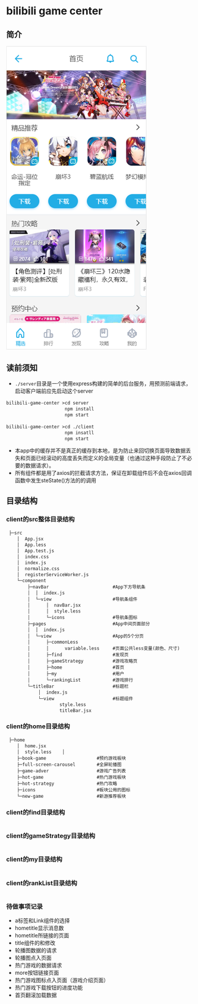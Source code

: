 # bilibili game center

## 简介
![avatar](/doc/home.png)

## 读前须知
* `./server`目录是一个使用express构建的简单的后台服务，用预测前端请求，启动客户端前应先启动这个server
```
bilibili-game-center >cd server
                      npm install
                      npm start

bilibili-game-center >cd ./client
                      npm insatll
                      npm start
```
* 本app中的缓存并不是真正的缓存到本地，是为防止来回切换页面导致数据丢失和页面已经滚动的高度丢失而定义的全局变量（也通过这种手段防止了不必要的数据请求）。
* 所有组件都是用了axios的拦截请求方法，保证在卸载组件后不会在axios回调函数中发生steState()方法的的调用

## 目录结构

### client的src整体目录结构
```
 ├─src
    │  App.jsx
    │  App.less
    │  App.test.js
    │  index.css
    │  index.js
    │  normalize.css
    │  registerServiceWorker.js
    └─component
        ├─navBar                        #App下方导航条
        │  │  index.js                  
        │  └─view                       #导航条组件
        │      │  navBar.jsx
        │      │  style.less
        │      └─icons                  #导航条图标 
        ├─pages                         #App中间页面部分
        │  │  index.js
        │  └─view                       #App的5个分页
        │      ├─commonLess
        │      │      variable.less     #页面公共less变量(颜色、尺寸)
        │      ├─find                   #发现页
        │      ├─gameStrategy           #游戏攻略页
        │      ├─home                   #首页
        │      ├─my                     #用户
        │      └─rankingList            #游戏排行
        └─titleBar                      #标题栏
            │  index.js
            └─view                      #标题组件
                    style.less
                    titleBar.jsx
```

### client的home目录结构
```
 ├─home
    │  home.jsx
    │  style.less    │  
    ├─book-game                   #预约游戏板块
    ├─full-screen-carousel        #全屏轮播图
    ├─game-adver                  #游戏广告列表
    ├─hot-game                    #热门游戏板块
    ├─hot-strategy                #热门攻略                      
    ├─icons                       #板块公用的图标
    └─new-game                    #新游推荐板块
```

### client的find目录结构
```
```

### client的gameStrategy目录结构
```
```


### client的my目录结构
```
```
### client的rankList目录结构
```
```




### 待做事项记录
* a标签和Link组件的选择
* hometitle显示消息数
* hometitle所链接的页面
* title组件的和修改
* 轮播图数据的请求
* 轮播图点入页面
* 热门游戏的数据请求
* more按钮链接页面
* 热门游戏图标点入页面（游戏介绍页面）
* 热门游戏下载按钮的进度功能
* 首页翻滚加载数据


